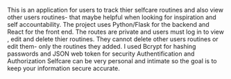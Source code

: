 This is an application for users to track thier selfcare routines and also view other users routines- that maybe helpful when looking for inspiration 
and self accountability.
The project uses Python/Flask for the backend and React for the front end.
The routes are private and users must log in to view , edit and delete thier routines.
They cannot delete other users routines or edit them- only the routines they added. 
I used Bcrypt for hashing passwords and JSON web token for security Authentification and Authorization
Selfcare can be very personal and intimate so the goal is to keep your information secure accurate.

